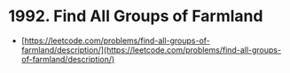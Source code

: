 # 1992. Find All Groups of Farmland

- [https://leetcode.com/problems/find-all-groups-of-farmland/description/](https://leetcode.com/problems/find-all-groups-of-farmland/description/)
